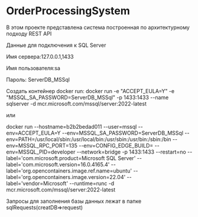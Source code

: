 # OrderProcessingSystem
В этом проекте представлена система построенная по архитектурному подходу REST API

Данные для подключения к SQL Server

Имя сервера:127.0.0.1,1433

Имя пользователя:sa

Пароль: ServerDB_MSSql

Создать контейнер
docker run:
docker run -e "ACCEPT_EULA=Y" -e "MSSQL_SA_PASSWORD=ServerDB_MSSql" -p 1433:1433 --name sqlserver -d mcr.microsoft.com/mssql/server:2022-latest

или 

docker run --hostname=b2b2bedad011 --user=mssql --env=ACCEPT_EULA=Y --env=MSSQL_SA_PASSWORD=ServerDB_MSSql --env=PATH=/usr/local/sbin:/usr/local/bin:/usr/sbin:/usr/bin:/sbin:/bin --env=MSSQL_RPC_PORT=135 --env=CONFIG_EDGE_BUILD= --env=MSSQL_PID=developer --network=bridge -p 1433:1433 --restart=no --label='com.microsoft.product=Microsoft SQL Server' --label='com.microsoft.version=16.0.4165.4' --label='org.opencontainers.image.ref.name=ubuntu' --label='org.opencontainers.image.version=22.04' --label='vendor=Microsoft' --runtime=runc -d mcr.microsoft.com/mssql/server:2022-latest

Запросы для заполнения базы данных лежат в папке sqlRequests(creatDB=>request)
